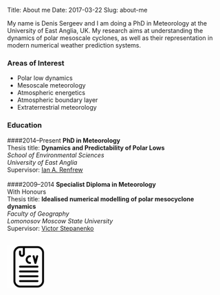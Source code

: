 Title: About me
Date: 2017-03-22
Slug: about-me

My name is Denis Sergeev and I am doing a PhD in Meteorology at the University of East Anglia, UK. My research aims at understanding the dynamics of polar mesoscale cyclones, as well as their representation in modern numerical weather prediction systems.

### Areas of Interest
* Polar low dynamics
* Mesoscale meteorology
* Atmospheric energetics
* Atmospheric boundary layer
* Extraterrestrial meteorology

### Education
####2014–Present
**PhD in Meteorology**<br>Thesis title: **Dynamics and Predictability of Polar Lows**<br>*School of Environmental Sciences*<br>*University of East Anglia*<br>Supervisor: [Ian A. Renfrew](mailto:i.renfrew@uea.ac.uk)<br>
<br>
####2009–2014
**Specialist Diploma in Meteorology**<br>With Honours<br>Thesis title: **Idealised numerical modelling of polar mesocyclone dynamics**<br>*Faculty of Geography*<br>*Lomonosov Moscow State University*<br>Supervisor: [Victor Stepanenko](mailto:stepanen@srcc.msu.ru)<br>
<br>

<a href="../cv/cv-sergeev-long.pdf"><img title="Download CV in PDF" src="../extra/cv_icon.jpg" alt="CV" style="width: 100px;"/></a>
